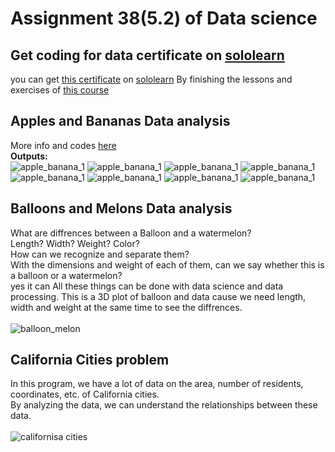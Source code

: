 # Assignment 38(5.2) of Data science
## Get coding for data certificate on [sololearn](https://www.sololearn.com/)
you can get [this certificate](https://www.sololearn.com/certificates/CC-OC0LTJXB) on [sololearn](https://www.sololearn.com/) 
By finishing the lessons and exercises of [this course](https://www.sololearn.com/en/learn/courses/data-programming)

## Apples and Bananas Data analysis
More info and codes [here](https://www.fatalerrors.org/a/python-visualization-case-fruit-classification-banana-and-apple-war.html)<br>
**Outputs:**
<br>
![apple_banana_1](https://github.com/Mahdi1Taheri/PyL_data_science/blob/main/Assignment38/output/apple_banana_1.png)
![apple_banana_1](https://github.com/Mahdi1Taheri/PyL_data_science/blob/main/Assignment38/output/apple_banana_2.png)
![apple_banana_1](https://github.com/Mahdi1Taheri/PyL_data_science/blob/main/Assignment38/output/apple_banana_3.png)
![apple_banana_1](https://github.com/Mahdi1Taheri/PyL_data_science/blob/main/Assignment38/output/apple_banana_4.png)
![apple_banana_1](https://github.com/Mahdi1Taheri/PyL_data_science/blob/main/Assignment38/output/apple_banana_5.png)
![apple_banana_1](https://github.com/Mahdi1Taheri/PyL_data_science/blob/main/Assignment38/output/apple_banana_6.png)
![apple_banana_1](https://github.com/Mahdi1Taheri/PyL_data_science/blob/main/Assignment38/output/apple_banana_7.png)
![apple_banana_1](https://github.com/Mahdi1Taheri/PyL_data_science/blob/main/Assignment38/output/apple_banana_8.png)

## Balloons and Melons Data analysis
What are diffrences between a Balloon and a watermelon?<br>
Length? Width? Weight? Color?<br>
How can we recognize and separate them? <br>
With the dimensions and weight of each of them, can we say whether this is a balloon or a watermelon?<br>
yes it can All these things can be done with data science and data processing.
This is a 3D plot of balloon and data cause we need length, width and weight at the same time to see the diffrences.<br>
<br>
![balloon_melon](https://github.com/Mahdi1Taheri/PyL_data_science/blob/main/Assignment38/output/balloon_malon.png)

## California Cities problem
In this program, we have a lot of data on the area, number of residents, coordinates, etc. of California cities.<br>
By analyzing the data, we can understand the relationships between these data.<br>
<br>
![californisa cities](https://github.com/Mahdi1Taheri/PyL_data_science/blob/main/Assignment38/output/california_cities.png)

